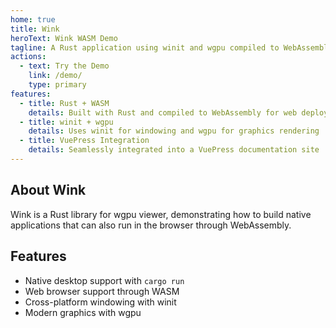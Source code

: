 ```yaml
---
home: true
title: Wink
heroText: Wink WASM Demo
tagline: A Rust application using winit and wgpu compiled to WebAssembly
actions:
  - text: Try the Demo
    link: /demo/
    type: primary
features:
  - title: Rust + WASM
    details: Built with Rust and compiled to WebAssembly for web deployment
  - title: winit + wgpu
    details: Uses winit for windowing and wgpu for graphics rendering
  - title: VuePress Integration
    details: Seamlessly integrated into a VuePress documentation site
---
```



## About Wink

Wink is a Rust library for wgpu viewer, demonstrating how to build native applications that can also run in the browser through WebAssembly.

## Features

- Native desktop support with `cargo run`
- Web browser support through WASM
- Cross-platform windowing with winit
- Modern graphics with wgpu

